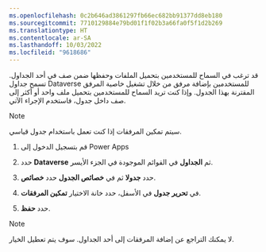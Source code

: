 ```yaml
---
ms.openlocfilehash: 0c2b646ad3861297fb66ec682bb91377dd8eb180
ms.sourcegitcommit: 7710129884e79bd01f1f02b3a66fa0f5f1d2b269
ms.translationtype: HT
ms.contentlocale: ar-SA
ms.lasthandoff: 10/03/2022
ms.locfileid: "9618686"
---
```

قد ترغب في السماح للمستخدمين بتحميل الملفات وحفظها ضمن صف في أحد الجداول. تسمح جداول Dataverse للمستخدمين بإضافة مرفق من خلال تشغيل خاصية المرفق المقترنة بهذا الجدول. وإذا كنت تريد السماح للمستخدمين بتحميل ملف واحد أو أكثر إلى صف داخل جدول، فاستخدم الإجراء الآتي.

> [!NOTE]
> سيتم تمكين المرفقات إذا كنت تعمل باستخدام جدول قياسي.

1. قم بتسجيل الدخول إلى Power Apps

1. حدد **Dataverse** ثم **الجداول** في القوائم الموجودة في الجزء الأيسر.

1. حدد **جدولا** ثم في **خصائص الجدول** حدد **خصائص**.

1. في **تحرير جدول** في الأسفل، حدد خانة الاختيار **تمكين المرفقات**.

1. حدد **حفظ**.

> [!NOTE]
> لا يمكنك التراجع عن إضافة المرفقات إلى أحد الجداول. سوف يتم تعطيل الخيار.

